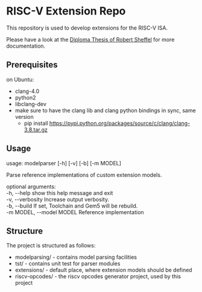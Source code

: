 RISC-V Extension Repo
=====================

This repository is used to develop extensions for the RISC-V ISA.

Please have a look at the [Diploma Thesis of Robert
Sheffel](https://cfaed.tu-dresden.de/publications?pubId=2203) for more
documentation.

## Prerequisites

on Ubuntu:
*  clang-4.0
*  python2
*  libclang-dev
*  make sure to have the clang lib and clang python bindings in sync, same version
	*  pip install https://pypi.python.org/packages/source/c/clang/clang-3.8.tar.gz

## Usage
usage: modelparser [-h] [-v] [-b] [-m MODEL]

Parse reference implementations of custom extension models.

optional arguments:  
  -h, --help                show this help message and exit  
  -v, --verbosity           Increase output verbosity.  
  -b, --build               If set, Toolchain and Gem5 will be rebuild.  
  -m MODEL, --model MODEL   Reference implementation

## Structure
The project is structured as follows:

*  modelparsing/  -  contains model parsing facilities
*  tst/  -  contains unit test for parser modules
*  extensions/  -  default place, where extension models should be defined
*  riscv-opcodes/  -  the riscv opcodes generator project, used by this project
